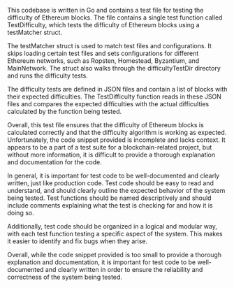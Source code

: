 This codebase is written in Go and contains a test file for testing the difficulty of Ethereum blocks. The file contains a single test function called TestDifficulty, which tests the difficulty of Ethereum blocks using a testMatcher struct.

The testMatcher struct is used to match test files and configurations. It skips loading certain test files and sets configurations for different Ethereum networks, such as Ropsten, Homestead, Byzantium, and MainNetwork. The struct also walks through the difficultyTestDir directory and runs the difficulty tests.

The difficulty tests are defined in JSON files and contain a list of blocks with their expected difficulties. The TestDifficulty function reads in these JSON files and compares the expected difficulties with the actual difficulties calculated by the function being tested.

Overall, this test file ensures that the difficulty of Ethereum blocks is calculated correctly and that the difficulty algorithm is working as expected. Unfortunately, the code snippet provided is incomplete and lacks context. It appears to be a part of a test suite for a blockchain-related project, but without more information, it is difficult to provide a thorough explanation and documentation for the code. 

In general, it is important for test code to be well-documented and clearly written, just like production code. Test code should be easy to read and understand, and should clearly outline the expected behavior of the system being tested. Test functions should be named descriptively and should include comments explaining what the test is checking for and how it is doing so. 

Additionally, test code should be organized in a logical and modular way, with each test function testing a specific aspect of the system. This makes it easier to identify and fix bugs when they arise. 

Overall, while the code snippet provided is too small to provide a thorough explanation and documentation, it is important for test code to be well-documented and clearly written in order to ensure the reliability and correctness of the system being tested.